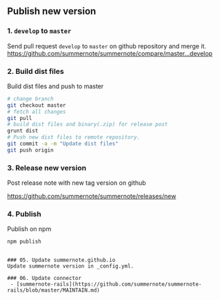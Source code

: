 ## Publish new version

### 1. `develop` to `master`

Send pull request `develop` to `master` on github repository and merge it.
https://github.com/summernote/summernote/compare/master...develop

### 2. Build dist files

Build dist files and push to master
```bash
# change branch
git checkout master
# fetch all changes
git pull
# build dist files and binary(.zip) for release post
grunt dist
# Push new dist files to remote repository.
git commit -a -m "Update dist files"
git push origin
```

### 3. Release new version
Post release note with new tag version on github

https://github.com/summernote/summernote/releases/new

### 4. Publish

Publish on npm
```bash
npm publish
```
```

### 05. Update summernote.github.io
Update summernote version in _config.yml.

### 06. Update connector
 - [summernote-rails](https://github.com/summernote/summernote-rails/blob/master/MAINTAIN.md)
